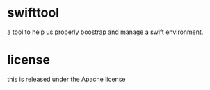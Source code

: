 swifttool
=========
a tool to help us properly boostrap and manage a swift environment.

license
=======
this is released under the Apache license
